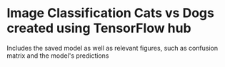 # Image Classification Cats vs Dogs created using TensorFlow hub

Includes the saved model as well as relevant figures, such as confusion matrix and the model's predictions
